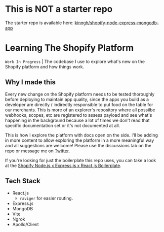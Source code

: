 # This is NOT a starter repo

The starter repo is available here: [kinngh/shopify-node-express-mongodb-app](https://github.com/kinngh/shopify-node-express-mongodb-app)

# Learning The Shopify Platform

`Work In Progress` | The codebase I use to explore what's new on the Shopify platform and how things work.

## Why I made this

Every new change on the Shopify platform needs to be tested thoroughly before deploying to maintain app quality, since the apps you build as a developer are directly / indirectly responsible to put food on the table for our merchants. This is more of an explorer's repository where all possilbe webhooks, scopes, etc are registered to assess payload and see what's happening in the background because a lot of times we don't read that specific documentation set or it's not documented at all.

This is how I explore the platform with docs open on the side. I'll be adding in more content to allow exploring the platform in a more meaningful way and all suggestions are welcome! Please use the discussions tab on the repo or message me on [Twitter](https://twitter.com/kinngh).

If you're looking for just the boilerplate this repo uses, you can take a look at the [Shopify Node.js x Express.js x React.js Boilerplate](https://github.com/kinngh/shopify-node-express-mongodb-app).

## Tech Stack

- React.js
  - `raviger` for easier routing.
- Express.js
- MongoDB
- Vite
- Ngrok
- Apollo/Client
